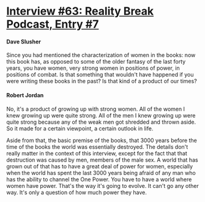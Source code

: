 # [Interview #63: Reality Break Podcast, Entry #7](https://www.theoryland.com/intvmain.php?i=63#7)

#### Dave Slusher

Since you had mentioned the characterization of women in the books: now this book has, as opposed to some of the older fantasy of the last forty years, you have women, very strong women in positions of power, in positions of combat. Is that something that wouldn't have happened if you were writing these books in the past? Is that kind of a product of our times?

#### Robert Jordan

No, it's a product of growing up with strong women. All of the women I knew growing up were quite strong. All of the men I knew growing up were quite strong because any of the weak men got shredded and thrown aside. So it made for a certain viewpoint, a certain outlook in life.

Aside from that, the basic premise of the books, that 3000 years before the time of the books the world was essentially destroyed. The details don't really matter in the context of this interview, except for the fact that that destruction was caused by men, members of the male sex. A world that has grown out of that has to have a great deal of power for women, especially when the world has spent the last 3000 years being afraid of any man who has the ability to channel the One Power. You have to have a world where women have power. That's the way it's going to evolve. It can't go any other way. It's only a question of how much power they have.


